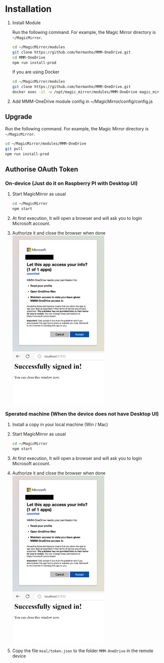 # Installation

1. Install Module

   Run the following command. For example, the Magic Mirror directory is `~/MagicMirror`.
   ```sh
   cd ~/MagicMirror/modules
   git clone https://github.com/hermanho/MMM-OneDrive.git
   cd MMM-OneDrive
   npm run install-prod
   ```

   If you are using Docker

   ```sh
   cd ~/MagicMirror/modules
   git clone https://github.com/hermanho/MMM-OneDrive.git
   docker exec -it -w /opt/magic_mirror/modules/MMM-OneDrive magic_mirror npm run install-prod
   ```

1. Add MMM-OneDrive module config in ~/MagicMirror/config/config.js

## Upgrade

  Run the following command. For example, the Magic Mirror directory is `~/MagicMirror`.
  ```sh
  cd ~/MagicMirror/modules/MMM-OneDrive
  git pull
  npm run install-prod
  ```

## Authorise OAuth Token

### On-device (Just do it on Raspberry PI with Desktop UI)

   1. Start MagicMirror as usual

      ```sh
      cd ~/MagicMirror
      npm start
      ```

   1. At first execution, It will open a browser and will ask you to login Microsoft account.
   1. Authorize it and close the browser when done
      <br />
      <img src="images/authorize.png" width="300">
      <br />
      <img src="images/signed-in.png" width="300">

### Sperated machine (When the device does not have Desktop UI)

   1. Install a copy in your local machine (Win / Mac)
   1. Start MagicMirror as usual

      ```sh
      cd ~/MagicMirror
      npm start
      ```

   1. At first execution, It will open a browser and will ask you to login Microsoft account.
   1. Authorize it and close the browser when done
      <br />
      <img src="images/authorize.png" width="300">
      <br />
      <img src="images/signed-in.png" width="300">
      
   1. Copy the file `msal/token.json` to the folder `MMM-OneDrive` in the remote device
